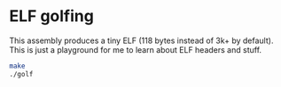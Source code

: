 # ELF golfing

This assembly produces a tiny ELF (118 bytes instead of 3k+ by default). This is just a playground for me to learn about ELF headers and stuff.

```sh 
make
./golf
```
